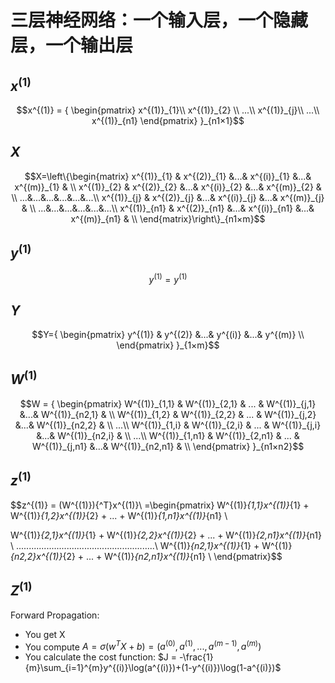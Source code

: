 # 三层神经网络：一个输入层，一个隐藏层，一个输出层

## $x^{(1)}$

$$x^{(1)} = {
    \begin{pmatrix}
      x^{(1)}_{1}\\
      x^{(1)}_{2} \\
      ...\\
      x^{(1)}_{j}\\
      ...\\
      x^{(1)}_{n1}
    \end{pmatrix}
  }_{n1×1}$$

## $X$

$$X=\left\{\begin{matrix}
      x^{(1)}_{1} & x^{(2)}_{1} &...& x^{(i)}_{1} &...& x^{(m)}_{1} & \\
      x^{(1)}_{2} & x^{(2)}_{2} &...& x^{(i)}_{2} &...& x^{(m)}_{2} & \\
      ...&...&...&...&...&...\\
      x^{(1)}_{j} & x^{(2)}_{j} &...& x^{(i)}_{j} &...& x^{(m)}_{j} & \\
      ...&...&...&...&...&...\\
      x^{(1)}_{n1} & x^{(2)}_{n1} &...& x^{(i)}_{n1} &...& x^{(m)}_{n1} & \\
    \end{matrix}\right\}_{n1×m}$$

## $y^{(1)}$

$$y^{(1)}={y^{(1)}}$$

## $Y$

$$Y={
    \begin{pmatrix}
      y^{(1)} & y^{(2)} &...& y^{(i)} &...& y^{(m)} \\
    \end{pmatrix}
  }_{1×m}$$

## $W^{(1)}$

$$W = {
    \begin{pmatrix}
      W^{(1)}_{1,1} & W^{(1)}_{2,1} & ... & W^{(1)}_{j,1} &...& W^{(1)}_{n2,1} &  \\
      W^{(1)}_{1,2} & W^{(1)}_{2,2} & ... & W^{(1)}_{j,2} &...& W^{(1)}_{n2,2} &  \\
      ...\\
      W^{(1)}_{1,i} & W^{(1)}_{2,i} & ... & W^{(1)}_{j,i} &...& W^{(1)}_{n2,i} &  \\
      ...\\
      W^{(1)}_{1,n1} & W^{(1)}_{2,n1} & ... & W^{(1)}_{j,n1} &...& W^{(1)}_{n2,n1} &  \\
    \end{pmatrix}
  }_{n1×n2}$$

## $z^{(1)}$

$$z^{(1)} = (W^{(1)}){^T}x^{(1)}\\
=\begin{pmatrix}
  W^{(1)}_{1,1}x^{(1)}_{1} + W^{(1)}_{1,2}x^{(1)}_{2} + ... + W^{(1)}_{1,n1}x^{(1)}_{n1}  \\

  W^{(1)}_{2,1}x^{(1)}_{1} + W^{(1)}_{2,2}x^{(1)}_{2} + ... + W^{(1)}_{2,n1}x^{(1)}_{n1}  \\
  .......................................................\\
  W^{(1)}_{n2,1}x^{(1)}_{1} + W^{(1)}_{n2,2}x^{(1)}_{2} + ... + W^{(1)}_{n2,n1}x^{(1)}_{n1}  \\
\end{pmatrix}$$

## $Z^{(1)}$

Forward Propagation:
- You get X
- You compute $A = \sigma(w^T X + b) = (a^{(0)}, a^{(1)}, ..., a^{(m-1)}, a^{(m)})$
- You calculate the cost function: $J = -\frac{1}{m}\sum_{i=1}^{m}y^{(i)}\log(a^{(i)})+(1-y^{(i)})\log(1-a^{(i)})$
